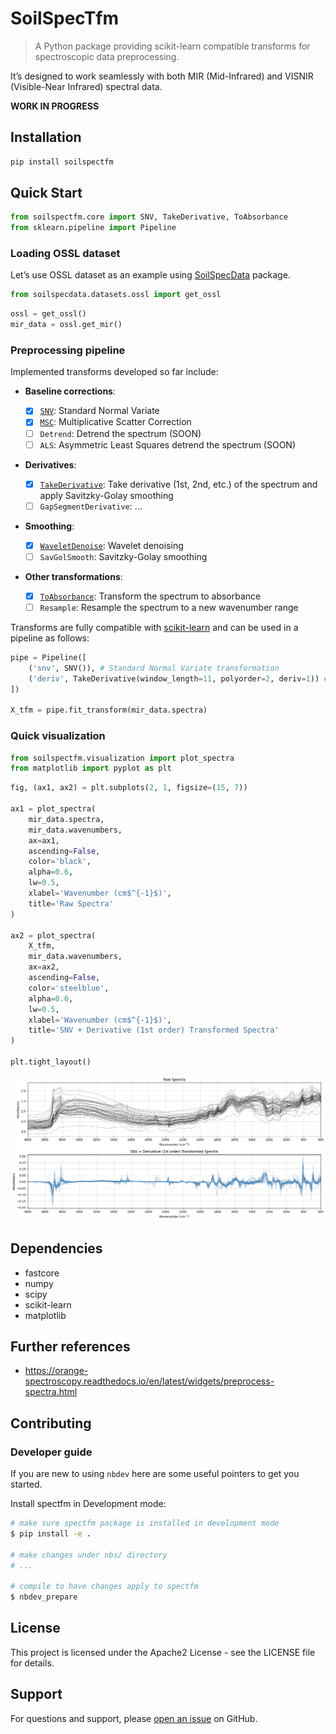 # SoilSpecTfm


<!-- WARNING: THIS FILE WAS AUTOGENERATED! DO NOT EDIT! -->

> A Python package providing scikit-learn compatible transforms for
> spectroscopic data preprocessing.

It’s designed to work seamlessly with both MIR (Mid-Infrared) and VISNIR
(Visible-Near Infrared) spectral data.

**WORK IN PROGRESS**

## Installation

``` bash
pip install soilspectfm
```

## Quick Start

``` python
from soilspectfm.core import SNV, TakeDerivative, ToAbsorbance
from sklearn.pipeline import Pipeline
```

### Loading OSSL dataset

Let’s use OSSL dataset as an example using
[SoilSpecData](https://fr.anckalbi.net/soilspecdata/) package.

``` python
from soilspecdata.datasets.ossl import get_ossl
```

``` python
ossl = get_ossl()
mir_data = ossl.get_mir()
```

### Preprocessing pipeline

Implemented transforms developed so far include:

- **Baseline corrections**:

  - [x]
    [`SNV`](https://franckalbinet.github.io/soilspectfm/core.html#snv):
    Standard Normal Variate
  - [x]
    [`MSC`](https://franckalbinet.github.io/soilspectfm/core.html#msc):
    Multiplicative Scatter Correction
  - [ ] `Detrend`: Detrend the spectrum (SOON)
  - [ ] `ALS`: Asymmetric Least Squares detrend the spectrum (SOON)

- **Derivatives**:

  - [x]
    [`TakeDerivative`](https://franckalbinet.github.io/soilspectfm/core.html#takederivative):
    Take derivative (1st, 2nd, etc.) of the spectrum and apply
    Savitzky-Golay smoothing
  - [ ] `GapSegmentDerivative`: …

- **Smoothing**:

  - [x]
    [`WaveletDenoise`](https://franckalbinet.github.io/soilspectfm/core.html#waveletdenoise):
    Wavelet denoising
  - [ ] `SavGolSmooth`: Savitzky-Golay smoothing

- **Other transformations**:

  - [x]
    [`ToAbsorbance`](https://franckalbinet.github.io/soilspectfm/core.html#toabsorbance):
    Transform the spectrum to absorbance
  - [ ] `Resample`: Resample the spectrum to a new wavenumber range

Transforms are fully compatible with
[scikit-learn](https://scikit-learn.org/stable/) and can be used in a
pipeline as follows:

``` python
pipe = Pipeline([
    ('snv', SNV()), # Standard Normal Variate transformation
    ('deriv', TakeDerivative(window_length=11, polyorder=2, deriv=1)) # First derivative
])

X_tfm = pipe.fit_transform(mir_data.spectra)
```

### Quick visualization

``` python
from soilspectfm.visualization import plot_spectra
from matplotlib import pyplot as plt
```

``` python
fig, (ax1, ax2) = plt.subplots(2, 1, figsize=(15, 7))

ax1 = plot_spectra(
    mir_data.spectra, 
    mir_data.wavenumbers,
    ax=ax1,
    ascending=False,
    color='black',
    alpha=0.6,
    lw=0.5,
    xlabel='Wavenumber (cm$^{-1}$)',
    title='Raw Spectra'
)

ax2 = plot_spectra(
    X_tfm,
    mir_data.wavenumbers,
    ax=ax2,
    ascending=False,
    color='steelblue',
    alpha=0.6,
    lw=0.5,
    xlabel='Wavenumber (cm$^{-1}$)',
    title='SNV + Derivative (1st order) Transformed Spectra'
)

plt.tight_layout()
```

![](index_files/figure-commonmark/cell-7-output-1.png)

## Dependencies

- fastcore
- numpy
- scipy
- scikit-learn
- matplotlib

## Further references

- https://orange-spectroscopy.readthedocs.io/en/latest/widgets/preprocess-spectra.html

## Contributing

### Developer guide

If you are new to using `nbdev` here are some useful pointers to get you
started.

Install spectfm in Development mode:

``` sh
# make sure spectfm package is installed in development mode
$ pip install -e .

# make changes under nbs/ directory
# ...

# compile to have changes apply to spectfm
$ nbdev_prepare
```

## License

This project is licensed under the Apache2 License - see the LICENSE
file for details.

## Support

For questions and support, please [open an
issue](https://github.com/franckalbinet/spectfm/issues) on GitHub.
